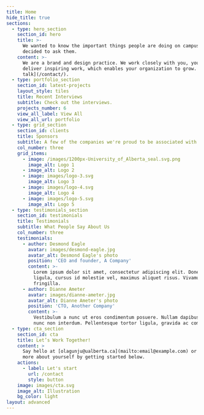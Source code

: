 ```yaml
---
title: Home
hide_title: true
sections:
  - type: hero_section
    section_id: hero
    title: >-
      We wanted to know the important things people are doing on campus. So, we
      decided to ask them.
    content: >-
      We are a brand and design practice. We work closely with you, your team to
      deliver inspiring work, which enables your organization to grow. [Let's
      talk](/contact/).
  - type: portfolio_section
    section_id: latest-projects
    layout_style: tiles
    title: Recent Interviews
    subtitle: Check out the interviews.
    projects_number: 6
    view_all_label: View All
    view_all_url: portfolio
  - type: grid_section
    section_id: clients
    title: Sponsors
    subtitle: A few of the companies we're proud to be associated with
    col_number: three
    grid_items:
      - image: /images/1200px-University_of_Alberta_seal.svg.png
        image_alt: Logo 1
      - image_alt: Logo 2
      - image: images/logo-3.svg
        image_alt: Logo 3
      - image: images/logo-4.svg
        image_alt: Logo 4
      - image: images/logo-5.svg
        image_alt: Logo 5
  - type: testimonials_section
    section_id: testimonials
    title: Testimonials
    subtitle: What People Say About Us
    col_number: three
    testimonials:
      - author: Desmond Eagle
        avatar: images/desmond-eagle.jpg
        avatar_alt: Desmond Eagle's photo
        position: 'CEO and founder, A Company'
        content: >-
          Lorem ipsum dolor sit amet, consectetur adipiscing elit. Donec nisl
          ligula, cursus id molestie vel, maximus aliquet risus. Vivamus in nibh
          fringilla.
      - author: Dianne Ameter
        avatar: images/dianne-ameter.jpg
        avatar_alt: Dianne Ameter's photo
        position: 'CTO, Another Company'
        content: >-
          Vestibulum a nunc ut eros condimentum posuere. Nullam dapibus quis
          nunc non interdum. Pellentesque tortor ligula, gravida ac commodo eu.
  - type: cta_section
    section_id: cta
    title: Let’s Work Together!
    content: >
      Say hello at [olagunju@ualberta.ca](mailto:email@example.com) or tell us
      more about yourself by getting started below.
    actions:
      - label: Let's start
        url: /contact
        style: button
    image: images/cta.svg
    image_alt: Illustration
    bg_color: light
layout: advanced
---
```

